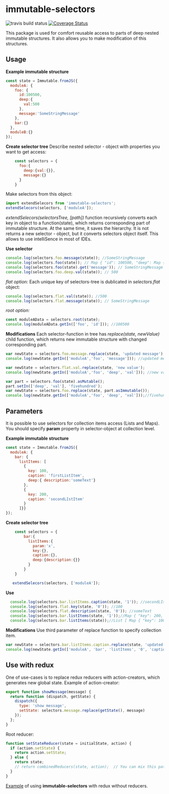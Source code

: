 
# immutable-selectors
![travis build status](https://travis-ci.org/dmitrii-khr/immutable-selectors.svg?branch=master)
[![Coverage Status](https://coveralls.io/repos/github/dmitrii-khr/immutable-selectors/badge.svg?branch=master)](https://coveralls.io/github/dmitrii-khr/immutable-selectors?branch=master)

This package is used for comfort reusable access to parts of deep nested immutable structures. It also allows you to make modification of this structures.
## Usage
**Example immutable structure**
```javascript
const state = Immutable.fromJS({
  moduleA: {
    foo: {
      id:100500,
      deep:{
        val:500
      },
      message:'SomeStringMessage'
    },
    bar:{}
  },
  moduleB:{}
});
```
**Create selector tree**
Describe nested selector - object with properties you want to get access:
```javascript
    const selectors = {
      foo:{
        deep:{val:{}},
        message:{}
      }
    }
```
Make selectors from this object:
```javascript
import extendSelecors from 'immutable-selectors';
extendSelecors(selectors, ['moduleA']);
```
*extendSelecors(selectorsTree, [path])* function recursively converts each key in object to a function(state), which returns corresponding part of immutable structure. At the same time, it saves the hierarchy. It is not returns a new selector - object, but it converts selectors object itself. This allows to use intelliSence in most of IDEs.

**Use selector**
```javascript
console.log(selectors.foo.message(state)); //SomeStringMessage
console.log(selectors.foo(state)); // Map { "id": 100500, "deep": Map { "val": 500 }, "message": "SomeStringMessage" }
console.log(selectors.foo(state).get('message')); // SomeStringMessage
console.log(selectors.foo.deep.val(state)); // 500
```

*flat option:*
Each unique key of selectors-tree is dublicated in *selectors.flat* object:
```javascript
console.log(selectors.flat.val(state)); //500
console.log(selectors.flat.message(state)); // SomeStringMessage
```
*root option:*
```javascript
const moduleAData = selectors.root(state);
console.log(moduleAData.getIn(['foo', 'id'])); //100500
```

**Modifications**
Each selector-function in tree has *replace(state, newValue)* child function, which returns new immutable structure with changed corresponding part.
```javascript
var newState = selectors.foo.message.replace(state, 'updated message');
console.log(newState.getIn(['moduleA','foo', 'message'])); //updated message
```
```javascript
var newState = selectors.flat.val.replace(state, 'new value');
console.log(newState.getIn(['moduleA','foo', 'deep', 'val'])); //new value
```
```javascript
var part = selectors.foo(state).asMutable();
part.setIn(['deep', 'val'], 'fivehundred');
var newState = selectors.foo.replace(state, part.asImmutable());
console.log(newState.getIn(['moduleA','foo', 'deep', 'val']));//fivehundred
```

## Parameters
It is possible to use selectors for collection items access (Lists and Maps). You should specify **param** property in selector-object at collection level.

**Example immutable structure**
```javascript
const state = Immutable.fromJS({
  moduleA: {
    bar: {
      listItems: [
        {
          key: 100,
          caption: 'firstListItem',
          deep:{ description:'someText'}
        },
        {
          key: 200,
          caption: 'secondLIstItem'
        }
      ]}}
});
```
**Create selector tree**
```javascript
    const selectors = {
        bar:{
          listItems:{
            param:'x',
            key:{},
            caption:{},
            deep:{description:{}}
          }
        }
    }

   extendSelecors(selectors, ['moduleA']);
   ```

**Use**
```javascript
  console.log(selectors.bar.listItems.caption(state, '1')); //secondLIstItem
  console.log(selectors.flat.key(state, '0')); //100
  console.log(selectors.flat.description(state, '0')); //someText
  console.log(selectors.bar.listItems(state, '1'));//Map { "key": 200, "caption": "secondLIstItem" }
  console.log(selectors.bar.listItems(state));//List [ Map { "key": 100, "caption":...

   ```

**Modifications**
Use third parameter of replace function to specify collection item.
```javascript
var newState = selectors.bar.listItems.caption.replace(state, 'updated-first', '0');
console.log(newState.getIn(['moduleA', 'bar', 'listItems', '0', 'caption'])); // updated-first
 ```

## Use with redux
One of use-cases is to replace redux reducers with action-creators, which generates new global state.
Example of action-creator:
```javascript
export function showMessage(message) {
  return function (dispatch, getState) {
    dispatch({
      type: 'show message',
      setState: selectors.message.replace(getState(), message)
    });
  };
}
 ```
Root reducer:
```javascript
function setStateReducer(state = initialState, action) {
  if (action.setState) {
    return action.setState;
  } else {
    return state;
    // return combinedReducers(state, action);  // You can mix this pattern with classical combineReducers - function.
  }
}
 ```
[Example](https://github.com/dmitrii-khr/selectorsTreeExample) of using **immutable-selectors** with redux without reducers.
